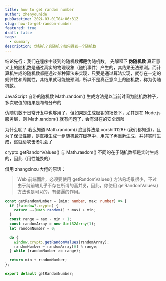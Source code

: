 ```yaml
---
title: how to get random number
author: zhenyounide
pubDatetime: 2024-03-01T04:06:31Z
slug: how-to-get-random-number
featured: true
draft: false
tags:
  - summary
description: 伪随机？真随机？如何得到一个随机数
---
```


结论先行：我们在程序中谈到的随机数**都是**伪随机数。
先解释下 **伪随机数** 真正意义上的随机数是通过真实的物理现象（随机事件）产生的，其结果无法预测。而计算机生成的随机数都是通过某种算法来实现，只要是通过算法实现，就存在一定的规律性和周期性，其结果就可能被预测，所以不是真正意义上的随机数，称为伪随机数。

JavaScript 自带的随机数 Math.random() 生成方法是以当前时间为随机数种子，多次取值的结果是均匀分布的

伪随机数于日常开发中也够用了，但如果是生成密钥的场景下，尤其是在 Node.js 服务层，则 Math.random() 就有问题了，会有潜在的安全风险

为什么呢？
我么知道 Math.random() 底层算法是 xorshift128+ (我们都知道)，且为了保证性能，是直接生成一组随机数在缓存中，用完了再重新生成，并非实时生成，这就给攻击者机会了

crypto.getRandomValues() 与 Math.random() 不同的在于随机数都是实时生成的，因此（用性能换的）

借用 zhangxinxu 大佬的原话：

> Web 前端而言，必须要使用 getRandomValues() 方法的场景很少，不过由于纯前端几乎不存在所谓的高并发，因此，你使用 getRandomValues() 方法也是可以的，有装逼的作用。

```ts
const getRandomNumber = (min: number, max: number) => {
  if (!window?.crypto) {
    return ~~(Math.random() * max) + min;
  }
  const range = max - min + 1;
  const randomArray = new Uint32Array(1);
  let randomNumber = 0;

  do {
    window.crypto.getRandomValues(randomArray);
    randomNumber = randomArray[0] % range;
  } while (randomNumber >= range);

  return min + randomNumber;
};

export default getRandomNumber;
```
